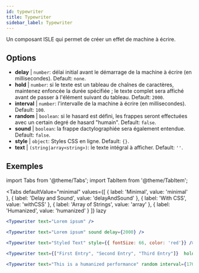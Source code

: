 ```yaml
---
id: typewriter 
title: Typewriter
sidebar_label: Typewriter
---
```


Un composant ISLE qui permet de créer un effet de machine à écrire.

## Options

* __delay__ | `number`: délai initial avant le démarrage de la machine à écrire (en millisecondes). Default: `none`.
* __hold__ | `number`: si le texte est un tableau de chaînes de caractères, maintenez enfoncée la durée spécifiée ; le texte complet sera affiché avant de passer à l'élément suivant du tableau. Default: `2000`.
* __interval__ | `number`: l'intervalle de la machine à écrire (en millisecondes). Default: `100`.
* __random__ | `boolean`: si le hasard est défini, les frappes seront effectuées avec un certain degré de hasard "humain". Default: `false`.
* __sound__ | `boolean`: la frappe dactylographiée sera également entendue. Default: `false`.
* __style__ | `object`: Styles CSS en ligne. Default: `{}`.
* __text__ | `(string|array<string>)`: le texte intégral à afficher. Default: `''`.


## Exemples

import Tabs from '@theme/Tabs';
import TabItem from '@theme/TabItem';

<Tabs
    defaultValue="minimal"
    values={[
        { label: 'Minimal', value: 'minimal' },
        { label: 'Delay and Sound', value: 'delayAndSound' },
        { label: 'With CSS', value: 'withCSS' },
        { label: 'Array of Strings', value: 'array' },
        { label: 'Humanized', value: 'humanized' }
    ]}
    lazy
>

<TabItem value="minimal">

```jsx live
<Typewriter text="Lorem ipsum" />
```

</TabItem>

<TabItem value="delayAndSound">

```jsx live
<Typewriter text="Lorem ipsum" sound delay={2000} />
```

</TabItem>

<TabItem value="withCSS">

```jsx live
<Typewriter text="Styled Text" style={{ fontSize: 66, color: 'red'}} />
```

</TabItem>

<TabItem value="array">

```jsx live
<Typewriter text={["First Entry", "Second Entry", "Third Entry"]}  hold={2000} />
```

</TabItem>

<TabItem value="humanized">

```jsx live
<Typewriter text="This is a humanized performance" random interval={170} />
```

</TabItem>

</Tabs>

